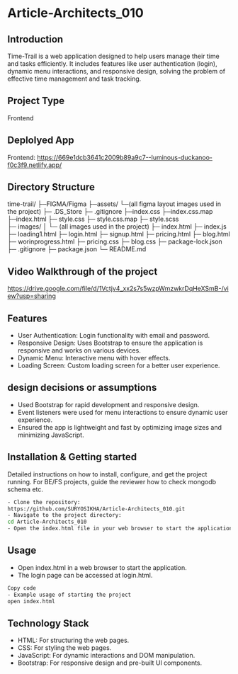 # Article-Architects_010

## Introduction
Time-Trail is a web application designed to help users manage their time and tasks efficiently. It includes features like user authentication (login), dynamic menu interactions, and responsive design, solving the problem of effective time management and task tracking.

## Project Type
Frontend 

## Deplolyed App
Frontend: https://669e1dcb3641c2009b89a9c7--luminous-duckanoo-f0c3f9.netlify.app/

## Directory Structure
time-trail/
├─FIGMA/Figma
       ├─assets/
           └─(all figma layout images used in the project)
       ├─ .DS_Store
       ├─ .gitignore
       ├─index.css
       ├─index.css.map
       ├─index.html
       ├─ style.css
       ├─ style.css.map
       ├─ style.scss          
├─ images/
│  └─ (all images used in the project)
├─ index.html
├─ index.js
├─ loading1.html
├─ login.html
├─ signup.html
├─ pricing.html
├─ blog.html
├─ worinprogress.html
├─ pricing.css
├─ blog.css
├─ package-lock.json
├─ .gitignore
├─ package.json
└─ README.md

## Video Walkthrough of the project
https://drive.google.com/file/d/1Vctjv4_xx2s7s5wzpWmzwkrDqHeXSmB-/view?usp=sharing 

## Features
- User Authentication: Login functionality with email and password.
- Responsive Design: Uses Bootstrap to ensure the application is responsive and works on various devices.
- Dynamic Menu: Interactive menu with hover effects.
- Loading Screen: Custom loading screen for a better user experience.

## design decisions or assumptions
- Used Bootstrap for rapid development and responsive design.
- Event listeners were used for menu interactions to ensure dynamic user experience.
- Ensured the app is lightweight and fast by optimizing image sizes and minimizing JavaScript.

## Installation & Getting started
Detailed instructions on how to install, configure, and get the project running. For BE/FS projects, guide the reviewer how to check mongodb schema etc.

```bash
- Clone the repository:
https://github.com/SURYOSIKHA/Article-Architects_010.git
- Navigate to the project directory:
cd Article-Architects_010
- Open the index.html file in your web browser to start the application.
```

## Usage
- Open index.html in a web browser to start the application.
- The login page can be accessed at login.html.
```bash
Copy code
- Example usage of starting the project
open index.html
```

## Technology Stack

- HTML: For structuring the web pages.
- CSS: For styling the web pages.
- JavaScript: For dynamic interactions and DOM manipulation.
- Bootstrap: For responsive design and pre-built UI components.
